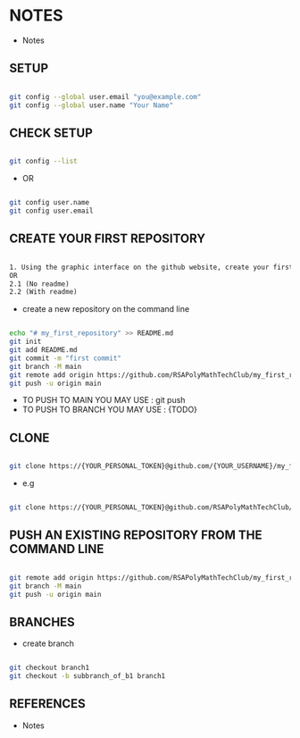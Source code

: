 # NOTES

- Notes

## SETUP

```bash

git config --global user.email "you@example.com"
git config --global user.name "Your Name"

```

## CHECK SETUP

```bash

git config --list

```

- OR

```bash

git config user.name
git config user.email

```

## CREATE YOUR FIRST REPOSITORY

```txt

1. Using the graphic interface on the github website, create your first repository.
OR
2.1 (No readme)
2.2 (With readme)

```

- create a new repository on the command line

```bash

echo "# my_first_repository" >> README.md
git init
git add README.md
git commit -m "first commit"
git branch -M main
git remote add origin https://github.com/RSAPolyMathTechClub/my_first_repository.git
git push -u origin main

```

- TO PUSH TO MAIN YOU MAY USE : git push
- TO PUSH TO BRANCH YOU MAY USE :  {TODO}

## CLONE

```bash

git clone https://{YOUR_PERSONAL_TOKEN}@github.com/{YOUR_USERNAME}/my_first_repository.git

```

- e.g

```bash

git clone https://{YOUR_PERSONAL_TOKEN}@github.com/RSAPolyMathTechClub/my_first_repository.git

```

## PUSH AN EXISTING REPOSITORY FROM THE COMMAND LINE

```bash

git remote add origin https://github.com/RSAPolyMathTechClub/my_first_repository.git
git branch -M main
git push -u origin main

```

## BRANCHES

- create branch

```bash

git checkout branch1
git checkout -b subbranch_of_b1 branch1

```

## REFERENCES

- Notes
